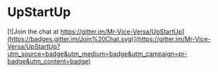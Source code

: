 # UpStartUp

[![Join the chat at https://gitter.im/Mr-Vice-Versa/UpStartUp](https://badges.gitter.im/Join%20Chat.svg)](https://gitter.im/Mr-Vice-Versa/UpStartUp?utm_source=badge&utm_medium=badge&utm_campaign=pr-badge&utm_content=badge)
